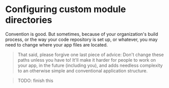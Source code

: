 # Configuring custom module directories

Convention is good.  But sometimes, because of your organization's build process, or the way your code repository is set up, or whatever, you may need to change where your app files are located.

> That said, please forgive one last piece of advice: 
> Don't change these paths unless you have to!  It'll make it harder for people to work on your app, in the future (including you), and adds needless complexity to an otherwise simple and conventional application structure.




> TODO: finish this

<!--

You can configure where Sails looks for the various parts of your app by setting `sails.config.paths` (i.e. create a `config/paths.js` file and export an object containing your desired overrides)

Here's an example, with all of the defaults:

```javascript

// Example `config/paths.js` file, using defaults
module.exports = {

	controllers		: 'api/controllers',
	models			: 'api/models',
	services		: 'api/services',
	policies		: 'api/policies',
	adapters		: 'api/adapters',
	views			: 'views',
	layout			: 'views/layout.ejs'
};
```
-->
